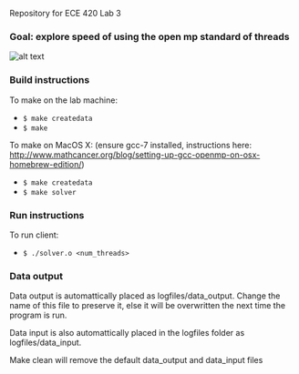 Repository for ECE 420 Lab 3

### Goal: explore speed of using the open mp standard of threads

![alt text](logfiles/results.png "Server-Side Average Memory Access Latency")


### Build instructions 

To make on the lab machine: 
 - `$ make createdata`
 - `$ make`

To make on MacOS X:
(ensure gcc-7 installed, instructions here: http://www.mathcancer.org/blog/setting-up-gcc-openmp-on-osx-homebrew-edition/)
 - `$ make createdata`
 - `$ make solver`


### Run instructions

To run client:
 - `$ ./solver.o <num_threads>`


### Data output 

Data output is automattically placed as logfiles/data_output. Change the name of this file to preserve it, else it will be overwritten the next time the program is run. 

Data input is also automattically placed in the logfiles folder as logfiles/data_input. 

Make clean will remove the default data_output and data_input files
